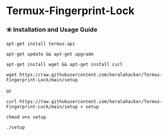 # Termux-Fingerprint-Lock

### ☣️ Installation and Usage Guide
```
apt-get install termux-api
```
```
apt-get update && apt-get upgrade
```
```
apt-get install wget && apt-get install curl
```
```
wget https://raw.githubusercontent.com/keralahacker/Termux-Fingerprint-Lock/main/setup
```
or
```
curl https://raw.githubusercontent.com/keralahacker/Termux-Fingerprint-Lock/main/setup > setup
```
```
chmod u+x setup
```
```
./setup
```
